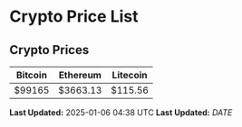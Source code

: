 # Crypto Price List

## Crypto Prices
| Bitcoin | Ethereum | Litecoin |
| ------- | -------- | -------- |
| $99165 | $3663.13 | $115.56 |
**Last Updated:** 2025-01-06 04:38 UTC
**Last Updated:** $DATE$
